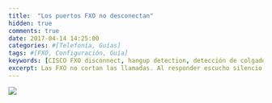 ```yaml
---
title:  "Los puertos FXO no desconectan"
hidden: true
comments: true
date: 2017-04-14 14:25:00  
categories: #[Telefonía, Guías]
tags: #[FXO, Configuración, Guía]
keywords: [CISCO FXO disconnect, hangup detection, detección de colgado de una llamada]
excerpt: Las FXO no cortan las llamadas. Al responder escucho silencio. Todas las líneas de cobre me dan ocupado. Son frases que nos pueden dar algún dolor de cabeza. Hay sitios que mi configuración funciona bien, pero otros en que no. ¿Cómo podemos solucionar este inconveniente?
---
```

![](/images/posts/...)
